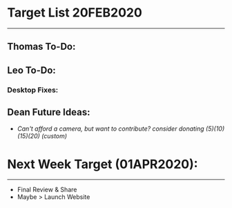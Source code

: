 # Target List 20FEB2020
----

## Thomas To-Do:

## Leo To-Do:
### Desktop Fixes:

  
## Dean Future Ideas:
- *Can't afford a camera, but want to contribute? consider donating ($5) ($10) ($15) ($20) (custom)*
  
# Next Week Target (01APR2020):
----
- Final Review & Share
- Maybe > Launch Website


